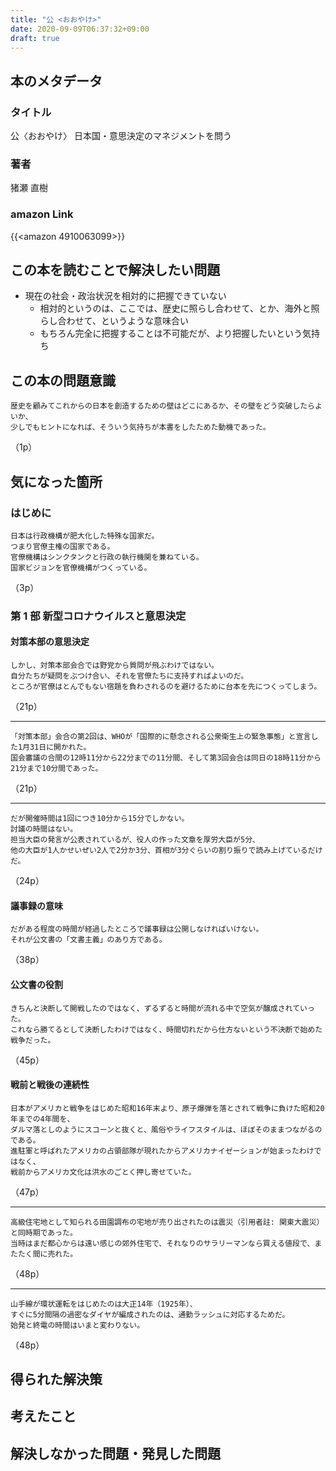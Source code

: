 ```yaml
---
title: "公 <おおやけ>"
date: 2020-09-09T06:37:32+09:00
draft: true
---
```


## 本のメタデータ

### タイトル

公〈おおやけ〉 日本国・意思決定のマネジメントを問う

### 著者

猪瀬 直樹

### amazon Link

{{<amazon 4910063099>}}

## この本を読むことで解決したい問題

- 現在の社会・政治状況を相対的に把握できていない
  - 相対的というのは、ここでは、歴史に照らし合わせて、とか、海外と照らし合わせて、というような意味合い
  - もちろん完全に把握することは不可能だが、より把握したいという気持ち

## この本の問題意識

```
歴史を顧みてこれからの日本を創造するための壁はどこにあるか、その壁をどう突破したらよいか、
少しでもヒントになれば、そういう気持ちが本書をしたためた動機であった。
```

（1p）

<!--more-->

## 気になった箇所

### はじめに

```
日本は行政機構が肥大化した特殊な国家だ。
つまり官僚主権の国家である。
官僚機構はシンクタンクと行政の執行機関を兼ねている。
国家ビジョンを官僚機構がつくっている。
```

（3p）

### 第 1 部 新型コロナウイルスと意思決定

#### 対策本部の意思決定

```
しかし、対策本部会合では野党から質問が飛ぶわけではない。
自分たちが疑問をぶつけ合い、それを官僚たちに支持すればよいのだ。
ところが官僚はとんでもない宿題を負わされるのを避けるために台本を先につくってしまう。
```

（21p）

---

```
「対策本部」会合の第2回は、WHOが「国際的に懸念される公衆衛生上の緊急事態」と宣言した1月31日に開かれた。
国会審議の合間の12時11分から22分までの11分間、そして第3回会合は同日の18時11分から21分まで10分間であった。
```

（21p）

---

```
だが開催時間は1回につき10分から15分でしかない。
討議の時間はない。
担当大臣の発言が公表されているが、役人の作った文章を厚労大臣が5分、
他の大臣が1人かせいぜい2人で2分か3分、首相が3分ぐらいの割り振りで読み上げているだけだ。
```

（24p）

#### 議事録の意味

```
だがある程度の時間が経過したところで議事録は公開しなければいけない。
それが公文書の「文書主義」のあり方である。
```

（38p）

#### 公文書の役割

```
きちんと決断して開戦したのではなく、ずるずると時間が流れる中で空気が醸成されていった。
これなら勝てるとして決断したわけではなく、時間切れだから仕方ないという不決断で始めた戦争だった。
```

（45p）

#### 戦前と戦後の連続性

```
日本がアメリカと戦争をはじめた昭和16年末より、原子爆弾を落とされて戦争に負けた昭和20年までの4年間を、
ダルマ落としのようにスコーンと抜くと、風俗やライフスタイルは、ほぼそのままつながるのである。
進駐軍と呼ばれたアメリカの占領部隊が現れたからアメリカナイゼーションが始まったわけではなく、
戦前からアメリカ文化は洪水のごとく押し寄せていた。
```

（47p）

---

```
高級住宅地として知られる田園調布の宅地が売り出されたのは震災（引用者註: 関東大震災）と同時期であった。
当時はまだ都心からは遠い感じの郊外住宅で、それなりのサラリーマンなら買える値段で、またたく間に売れた。
```

（48p）

---

```
山手線が環状運転をはじめたのは大正14年（1925年）、
すぐに5分間隔の過密なダイヤが編成されたのは、通勤ラッシュに対応するためだ。
始発と終電の時間はいまと変わりない。
```

（48p）

## 得られた解決策

## 考えたこと

## 解決しなかった問題・発見した問題
